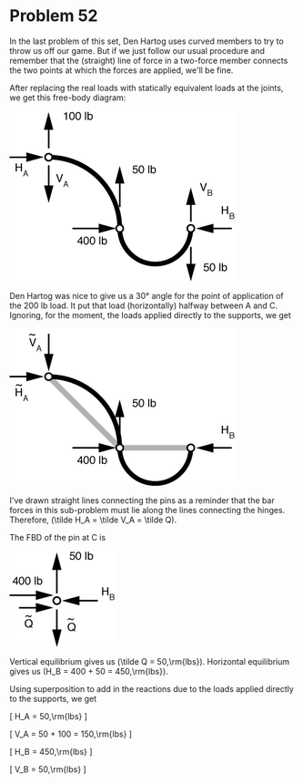 # Problem 52 #

In the last problem of this set, Den Hartog uses curved members to try to throw us off our game. But if we just follow our usual procedure and remember that the (straight) line of force in a two-force member connects the two points at which the forces are applied, we'll be fine.

After replacing the real loads with statically equivalent loads at the joints, we get this free-body diagram:

<img src="images/052a.png" />

Den Hartog was nice to give us a 30° angle for the point of application of the 200 lb load. It put that load (horizontally) halfway between A and C. Ignoring, for the moment, the loads applied directly to the supports, we get

<img src="images/052b.png" />

I've drawn straight lines connecting the pins as a reminder that the bar forces in this sub-problem must lie along the lines connecting the hinges. Therefore, \(\tilde H_A = \tilde V_A = \tilde Q\).

The FBD of the pin at C is

<img src="images/052c.png" />

Vertical equilibrium gives us \(\tilde Q = 50\,\rm{lbs}\). Horizontal equilibrium gives us \(H_B = 400 + 50 = 450\,\rm{lbs}\).

Using superposition to add in the reactions due to the loads applied directly to the supports, we get

\[ H_A = 50\,\rm{lbs} \]

\[ V_A = 50 + 100 = 150\,\rm{lbs} \]

\[ H_B = 450\,\rm{lbs} \]

\[ V_B = 50\,\rm{lbs} \]

